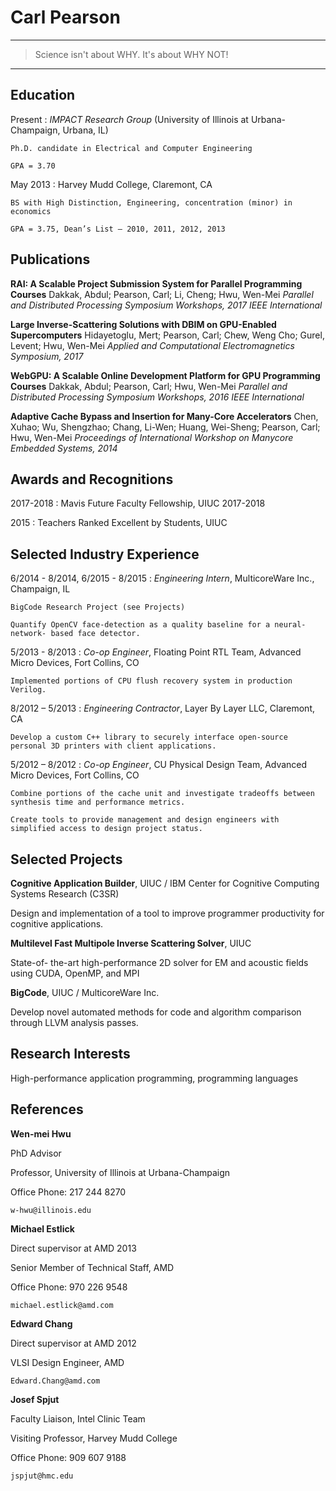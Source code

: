 Carl Pearson
============

----

>  Science isn't about WHY. It's about WHY NOT!

----

Education
---------

Present
:   *IMPACT Research Group* (University of Illinois at Urbana-Champaign, Urbana, IL)

    Ph.D. candidate in Electrical and Computer Engineering

    GPA = 3.70

May 2013
:   Harvey Mudd College, Claremont, CA

    BS with High Distinction, Engineering, concentration (minor) in economics
    
    GPA = 3.75, Dean’s List – 2010, 2011, 2012, 2013

Publications
------------

**RAI: A Scalable Project Submission System for Parallel Programming Courses**
Dakkak, Abdul; Pearson, Carl; Li, Cheng; Hwu, Wen-Mei
*Parallel and Distributed Processing Symposium Workshops, 2017 IEEE International*

**Large Inverse-Scattering Solutions with DBIM on GPU-Enabled Supercomputers**
Hidayetoglu, Mert; Pearson, Carl; Chew, Weng Cho; Gurel, Levent; Hwu, Wen-Mei
*Applied and Computational Electromagnetics Symposium, 2017*

**WebGPU: A Scalable Online Development Platform for GPU Programming Courses**
Dakkak, Abdul; Pearson, Carl; Hwu, Wen-Mei
*Parallel and Distributed Processing Symposium Workshops, 2016 IEEE International*

**Adaptive Cache Bypass and Insertion for Many-Core Accelerators**
Chen, Xuhao; Wu, Shengzhao; Chang, Li-Wen; Huang, Wei-Sheng; Pearson, Carl; Hwu, Wen-Mei
*Proceedings of International Workshop on Manycore Embedded Systems, 2014*

Awards and Recognitions
-----------------------
2017-2018
:   Mavis Future Faculty Fellowship, UIUC 2017-2018

2015
:   Teachers Ranked Excellent by Students, UIUC


Selected Industry Experience
----------------------------

6/2014 - 8/2014, 6/2015 - 8/2015
:   *Engineering Intern*, MulticoreWare Inc., Champaign, IL 

    BigCode Research Project (see Projects)

    Quantify OpenCV face-detection as a quality baseline for a neural-network- based face detector.

5/2013 - 8/2013
:   *Co-op Engineer*, Floating Point RTL Team, Advanced Micro Devices, Fort Collins, CO 

    Implemented portions of CPU flush recovery system in production Verilog.

8/2012 – 5/2013
:   *Engineering Contractor*, Layer By Layer LLC, Claremont, CA 

    Develop a custom C++ library to securely interface open-source personal 3D printers with client applications.

5/2012 – 8/2012
:   *Co-op Engineer*, CU Physical Design Team, Advanced Micro Devices, Fort Collins, CO 

    Combine portions of the cache unit and investigate tradeoffs between synthesis time and performance metrics.

    Create tools to provide management and design engineers with simplified access to design project status.

Selected Projects
-----------------

**Cognitive Application Builder**, UIUC / IBM Center for Cognitive Computing Systems Research (C3SR)

Design and implementation of a tool to improve programmer productivity for cognitive applications.

**Multilevel Fast Multipole Inverse Scattering Solver**, UIUC

State-of- the-art high-performance 2D solver for EM and acoustic fields using CUDA, OpenMP, and MPI

**BigCode**, UIUC / MulticoreWare Inc.

Develop novel automated methods for code and algorithm comparison through LLVM analysis passes.

Research Interests
------------------

High-performance application programming, programming languages

References
-------

**Wen-mei Hwu**

PhD Advisor

Professor, University of Illinois at Urbana-Champaign

Office Phone: 217 244 8270

    w-hwu@illinois.edu

**Michael Estlick**

Direct supervisor at AMD 2013

Senior Member of Technical Staff, AMD

Office Phone: 970 226 9548

    michael.estlick@amd.com

**Edward Chang**

Direct supervisor at AMD 2012

VLSI Design Engineer, AMD

    Edward.Chang@amd.com

**Josef Spjut**

Faculty Liaison, Intel Clinic Team

Visiting Professor, Harvey Mudd College

Office Phone: 909 607 9188

    jspjut@hmc.edu